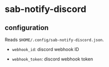 # sab-notify-discord

## configuration

Reads `$HOME/.config/sab-notify-discord.json`.

* `webhook_id`: discord webhook ID

* `webhook_token`: discord webhook token
